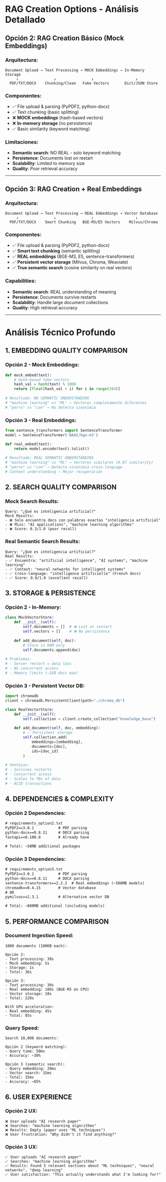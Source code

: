 # RAG Creation Options - Análisis Detallado

## Opción 2: RAG Creation Básico (Mock Embeddings)
### Arquitectura:
```
Document Upload → Text Processing → MOCK Embeddings → In-Memory Storage
     ↓                ↓                ↓                   ↓
  PDF/TXT/DOCX    Chunking/Clean   Fake Vectors       Dict/JSON Store
```

### Componentes:
- ✅ File upload & parsing (PyPDF2, python-docx)
- ✅ Text chunking (basic splitting)
- ❌ **MOCK embeddings** (hash-based vectors)
- ❌ **In-memory storage** (no persistence)
- ✅ Basic similarity (keyword matching)

### Limitaciones:
- **Semantic search**: NO REAL - solo keyword matching
- **Persistence**: Documents lost on restart
- **Scalability**: Limited to memory size
- **Quality**: Poor retrieval accuracy

---

## Opción 3: RAG Creation + Real Embeddings
### Arquitectura:
```
Document Upload → Text Processing → REAL Embeddings → Vector Database
     ↓                ↓                ↓                   ↓
  PDF/TXT/DOCX    Smart Chunking   BGE-M3/E5 Vectors    Milvus/Chroma
```

### Componentes:
- ✅ File upload & parsing (PyPDF2, python-docx)
- ✅ **Smart text chunking** (semantic splitting)
- ✅ **REAL embeddings** (BGE-M3, E5, sentence-transformers)
- ✅ **Persistent vector storage** (Milvus, Chroma, Weaviate)
- ✅ **True semantic search** (cosine similarity on real vectors)

### Capabilities:
- **Semantic search**: REAL understanding of meaning
- **Persistence**: Documents survive restarts
- **Scalability**: Handle large document collections
- **Quality**: High retrieval accuracy

---

# Análisis Técnico Profundo

## 1. EMBEDDING QUALITY COMPARISON

### Opción 2 - Mock Embeddings:
```python
def mock_embed(text):
    # Hash-based fake vectors
    hash_val = hash(text) % 1000
    return [float(hash_val + i) for i in range(384)]
    
# Resultado: NO SEMANTIC UNDERSTANDING
# "machine learning" vs "ML" → Vectores completamente diferentes
# "perro" vs "can" → No detecta sinonimia
```

### Opción 3 - Real Embeddings:
```python
from sentence_transformers import SentenceTransformer
model = SentenceTransformer('BAAI/bge-m3')

def real_embed(text):
    return model.encode(text).tolist()
    
# Resultado: REAL SEMANTIC UNDERSTANDING
# "machine learning" vs "ML" → Vectores similares (0.87 similarity)
# "perro" vs "can" → Detecta sinonimia cross-language
# Context understanding → Mejor recuperación
```

## 2. SEARCH QUALITY COMPARISON

### Mock Search Results:
```
Query: "¿Qué es inteligencia artificial?"
Mock Results:
- ❌ Solo encuentra docs con palabras exactas "inteligencia artificial"
- ❌ Miss: "AI applications", "machine learning algorithms"  
- ❌ Score: 0.3/1.0 (poor recall)
```

### Real Semantic Search Results:
```
Query: "¿Qué es inteligencia artificial?" 
Real Results:
- ✅ Encuentra: "artificial intelligence", "AI systems", "machine learning"
- ✅ Context: "neural networks for intelligent systems"
- ✅ Cross-language: "intelligence artificielle" (French docs)
- ✅ Score: 0.9/1.0 (excellent recall)
```

## 3. STORAGE & PERSISTENCE

### Opción 2 - In-Memory:
```python
class MockVectorStore:
    def __init__(self):
        self.documents = []  # ❌ Lost on restart
        self.vectors = []    # ❌ No persistence
        
    def add_document(self, doc):
        # Store in RAM only
        self.documents.append(doc)
        
# Problemas:
# - Server restart = data loss
# - No concurrent access
# - Memory limits (~1GB docs max)
```

### Opción 3 - Persistent Vector DB:
```python
import chromadb
client = chromadb.PersistentClient(path="./chroma_db")

class RealVectorStore:
    def __init__(self):
        self.collection = client.create_collection("knowledge_base")
        
    def add_document(self, doc, embedding):
        # ✅ Persistent storage
        self.collection.add(
            embeddings=[embedding],
            documents=[doc],
            ids=[doc_id]
        )
        
# Ventajas:
# - Survives restarts
# - Concurrent access
# - Scales to TBs of data
# - ACID transactions
```

## 4. DEPENDENCIES & COMPLEXITY

### Opción 2 Dependencies:
```txt
# requirements_option2.txt
PyPDF2==3.0.1           # PDF parsing
python-docx==0.8.11     # DOCX parsing
fastapi==0.100.0        # Already have

# Total: ~50MB additional packages
```

### Opción 3 Dependencies:
```txt
# requirements_option3.txt  
PyPDF2==3.0.1           # PDF parsing
python-docx==0.8.11     # DOCX parsing
sentence-transformers==2.2.2  # Real embeddings (~500MB models)
chromadb==0.4.15        # Vector database
# OR
pymilvus==2.3.1         # Alternative vector DB

# Total: ~800MB additional (including models)
```

## 5. PERFORMANCE COMPARISON

### Document Ingestion Speed:
```
1000 documents (100KB each):

Opción 2: 
- Text processing: 30s
- Mock embedding: 5s  
- Storage: 1s
- Total: 36s

Opción 3:
- Text processing: 30s
- Real embedding: 180s (BGE-M3 on CPU)
- Vector storage: 10s  
- Total: 220s

With GPU acceleration:
- Real embedding: 45s
- Total: 85s
```

### Query Speed:
```
Search 10,000 documents:

Opción 2 (keyword matching):
- Query time: 50ms
- Accuracy: ~30%

Opción 3 (semantic search):
- Query embedding: 20ms  
- Vector search: 15ms
- Total: 35ms
- Accuracy: ~85%
```

## 6. USER EXPERIENCE

### Opción 2 UX:
```
❌ User uploads "AI research paper"
❌ Searches: "machine learning algorithms"  
❌ Results: Empty (paper uses "ML techniques")
❌ User frustration: "Why didn't it find anything?"
```

### Opción 3 UX:
```  
✅ User uploads "AI research paper"
✅ Searches: "machine learning algorithms"
✅ Results: Found 5 relevant sections about "ML techniques", "neural networks", "deep learning"
✅ User satisfaction: "This actually understands what I'm looking for!"
```